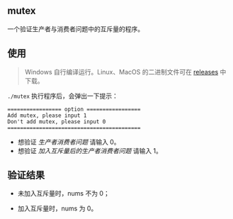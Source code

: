 ## mutex

一个验证生产者与消费者问题中的互斥量的程序。



## 使用

> Windows 自行编译运行。Linux、MacOS 的二进制文件可在 [releases](https://github.com/AimTao/tool-by-cpp/releases/tag/v4.0.0) 中下载。

`./mutex` 执行程序后，会弹出一下提示：

```
================= option =================
Add mutex, please input 1
Don't add mutex, please input 0
==========================================
```

+ 想验证 *生产者消费者问题* 请输入 0。
+ 想验证 *加入互斥量后的生产者消费者问题* 请输入 1。



## 验证结果

+ 未加入互斥量时，nums 不为 0；

+ 加入互斥量时，nums 为 0。